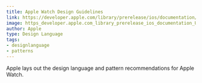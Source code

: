 ```yaml
---
title: Apple Watch Design Guidelines
link: https://developer.apple.com/library/prerelease/ios/documentation/UserExperience/Conceptual/WatchHumanInterfaceGuidelines/index.html#//apple_ref/doc/uid/TP40014992-CH3-SW1
image: https_developer.apple.com_library_prerelease_ios_documentation_UserExperience_Conceptual_WatchHumanInterfaceGuidelines_index.html_apple_ref_doc_uid_TP40014992-CH3-SW1.jpg
author: Apple
type: Design Language
tags:
- designlanguage
- patterns
---
```


Apple lays out the design language and pattern recommendations for Apple Watch.
